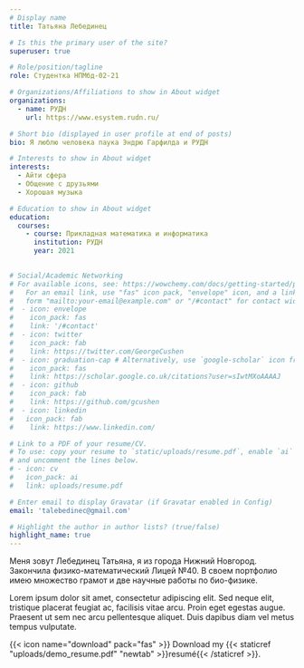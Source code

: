 ```yaml
---
# Display name
title: Татьяна Лебединец

# Is this the primary user of the site?
superuser: true

# Role/position/tagline
role: Студентка НПМбд-02-21

# Organizations/Affiliations to show in About widget
organizations:
  - name: РУДН
    url: https://www.esystem.rudn.ru/

# Short bio (displayed in user profile at end of posts)
bio: Я люблю человека паука Эндрю Гарфилда и РУДН

# Interests to show in About widget
interests:
  - Айти сфера
  - Общение с друзьями
  - Хорошая музыка

# Education to show in About widget
education:
  courses:
    - course: Прикладная математика и информатика
      institution: РУДН
      year: 2021
    

# Social/Academic Networking
# For available icons, see: https://wowchemy.com/docs/getting-started/page-builder/#icons
#   For an email link, use "fas" icon pack, "envelope" icon, and a link in the
#   form "mailto:your-email@example.com" or "/#contact" for contact widget.*/social:
#  - icon: envelope
#    icon_pack: fas
#    link: '/#contact'
#  - icon: twitter
#    icon_pack: fab
#    link: https://twitter.com/GeorgeCushen
#  - icon: graduation-cap # Alternatively, use `google-scholar` icon from `ai` icon pack
#    icon_pack: fas
#    link: https://scholar.google.co.uk/citations?user=sIwtMXoAAAAJ
#  - icon: github
#    icon_pack: fab
#    link: https://github.com/gcushen
#  - icon: linkedin
#   icon_pack: fab
#    link: https://www.linkedin.com/

# Link to a PDF of your resume/CV.
# To use: copy your resume to `static/uploads/resume.pdf`, enable `ai` icons in `params.toml`,
# and uncomment the lines below.
# - icon: cv
#   icon_pack: ai
#   link: uploads/resume.pdf

# Enter email to display Gravatar (if Gravatar enabled in Config)
email: 'talebedinec@gmail.com'

# Highlight the author in author lists? (true/false)
highlight_name: true
---
```


Меня зовут Лебединец Татьяна, я из города Нижний Новгород. Закончила физико-математический Лицей №40. В своем портфолио имею множество грамот и две научные работы по био-физике.

Lorem ipsum dolor sit amet, consectetur adipiscing elit. Sed neque elit, tristique placerat feugiat ac, facilisis vitae arcu. Proin eget egestas augue. Praesent ut sem nec arcu pellentesque aliquet. Duis dapibus diam vel metus tempus vulputate.

{{< icon name="download" pack="fas" >}} Download my {{< staticref "uploads/demo_resume.pdf" "newtab" >}}resumé{{< /staticref >}}.
